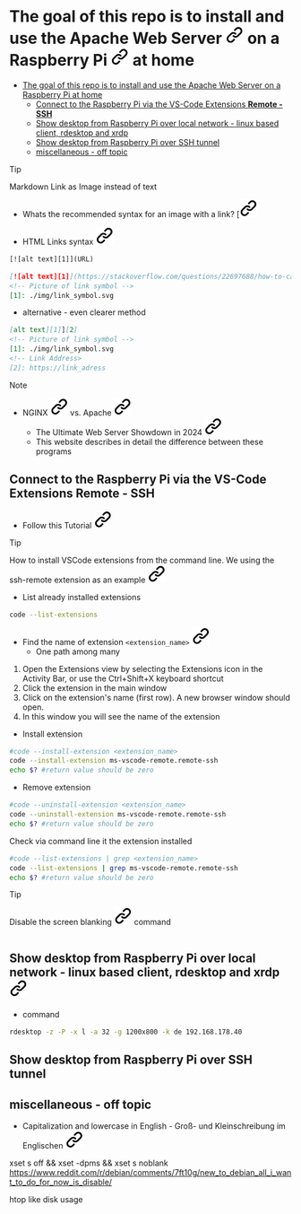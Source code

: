 # The goal of this repo is to install and use the Apache Web Server  [![alt text][1]](https://www.apache.org/) on a Raspberry Pi [![alt text][1]](https://www.raspberrypi.com/) at home

- [The goal of this repo is to install and use the Apache Web Server   on a Raspberry Pi  at home](#the-goal-of-this-repo-is-to-install-and-use-the-apache-web-server---on-a-raspberry-pi--at-home)
  - [Connect to the Raspberry Pi via the VS-Code Extensions **Remote - SSH**](#connect-to-the-raspberry-pi-via-the-vs-code-extensions-remote---ssh)
  - [Show desktop from Raspberry Pi over local network - linux based client,  rdesktop and xrdp ](#show-desktop-from-raspberry-pi-over-local-network---linux-based-client--rdesktop-and-xrdp-)
  - [Show desktop from Raspberry Pi over SSH tunnel](#show-desktop-from-raspberry-pi-over-ssh-tunnel)
  - [miscellaneous - off topic](#miscellaneous---off-topic)

> [!TIP]
> Markdown Link as Image instead of text
><!--- THis empty line is necessary for correct format -->
> - Whats the recommended syntax for an image with a link? [[![alt text][1]](https://meta.stackexchange.com/questions/2133/whats-the-recommended-syntax-for-an-image-with-a-link)
><!--- THis empty line is necessary for correct format -->
> <!-- [![alt text][1]](https://meta.stackexchange.com/questions/2133/whats-the-recommended-syntax-for-an-image-with-a-link) -->
> - HTML Links syntax [![alt text][1]](https://www.w3schools.com/html/html_links.asp)
><!--- THis empty line is necessary for correct format -->
>```html
> [![alt text][1]](URL)
>```
><!--- THis empty line is necessary for correct format -->
> ```markdown
> [![alt text][1]](https://stackoverflow.com/questions/22697688/how-to-cat-eof-a-file-containing-code)
> <!-- Picture of link symbol -->
> [1]: ./img/link_symbol.svg
> ```
> <!--- THis empty line is necessary for correct format -->
> - alternative - even clearer method
> <!--- THis empty line is necessary for correct format -->
> ```markdown
> [alt text][1]][2]
> <!-- Picture of link symbol -->
> [1]: ./img/link_symbol.svg
> <!-- Link Address>
> [2]: https://link_adress
> ```
<!--- THis empty line is necessary for correct format -->
[2]: https://meta.stackexchange.com/questions/2133/whats-the-recommended-syntax-for-an-image-with-a-link
<!--- THis empty line is necessary for correct format -->
> [!Note]
> <!--- THis empty line is necessary for correct format -->
> - NGINX [![alt text][1]](https://nginx.org/) vs. Apache [![alt text][1]](https://www.apache.org/)
>   - The Ultimate Web Server Showdown in 2024 [![alt text][1]](https://www.cloudways.com/blog/nginx-vs-apache/)
>   - This website describes in detail the difference between these programs
<!--- THis empty line is necessary for correct format -->

## Connect to the Raspberry Pi via the VS-Code Extensions **Remote - SSH**

- Follow this Tutorial [![alt text][1]](https://carleton.ca/scs/2024/vscode-remote-access-and-code-editing/)

>[!Tip]
>How to install VSCode extensions from the command line. We using the ssh-remote extension as an example [![alt text][1]](https://stackoverflow.com/questions/34286515/how-to-install-visual-studio-code-extensions-from-command-line)
><!-- -->
>- List already installed extensions
> <!-- -->
> ```bash
> code --list-extensions
>```
><!-- -->
>- Find the name of extension ```<extension_name>``` [![alt text][1]](https://code.visualstudio.com/docs/getstarted/extensions)
>   - One path among many
> <!-- -->  
>1. Open the Extensions view by selecting the Extensions icon in the Activity Bar, or use the Ctrl+Shift+X keyboard shortcut
>2. Click the extension in the main window
>3. Click on the extension's name (first row). A new browser window should open.
>4. In this window you will see the name of the extension
><!-- -->
>- Install extension
><!-- -->
>```bash
>#code --install-extension <extension_name>
>code --install-extension ms-vscode-remote.remote-ssh
>echo $? #return value should be zero
>```
><!-- -->
>- Remove extension
><!-- -->
>```bash
>#code --uninstall-extension <extension_name>
>code --uninstall-extension ms-vscode-remote.remote-ssh
>echo $? #return value should be zero
>```
><!-- -->
>Check via command line it the extension installed
><!-- -->
>```bash
>#code --list-extensions | grep <extension_name>
>code --list-extensions | grep ms-vscode-remote.remote-ssh
>echo $? #return value should be zero
>```
<!--- THis empty line is necessary for correct format -->
>[!TIP]
>Disable the screen blanking [![alt text][1]](https://www.reddit.com/r/debian/comments/7ft10g/new_to_debian_all_i_want_to_do_for_now_is_disable/)
>command
><!--- THis empty line is necessary for correct format -->
>```bash
>```
><!--- THis empty line is necessary for correct format -->

## Show desktop from Raspberry Pi over local network - linux based client,  rdesktop and xrdp [![alt text][1]](https://debianforum.de/forum/viewtopic.php?t=158811#p1071435)
<!-- https://www.google.com/search?client=firefox-b-e&channel=entpr&q=debian+rdesktop -->

- command

```bash
rdesktop -z -P -x l -a 32 -g 1200x800 -k de 192.168.178.40
```

## Show desktop from Raspberry Pi over SSH tunnel

## miscellaneous - off topic

- Capitalization and lowercase in English - Groß- und Kleinschreibung im Englischen [![alt text][1]](https://de.pons.com/p/wissensecke/grammatik-to-go/gross-kleinschreibung-englisch)

xset s off && xset -dpms && xset s noblank
https://www.reddit.com/r/debian/comments/7ft10g/new_to_debian_all_i_want_to_do_for_now_is_disable/

htop like disk usage

<!-- Link sign - Don't Found a better way :-( - You know a better method? - Please send me a email -->
[1]: ./img/link_symbol.svg
